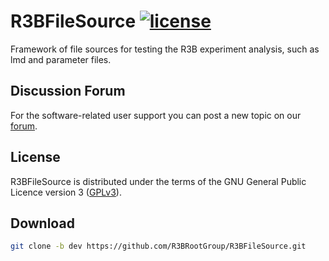 # R3BFileSource [![license](https://alfa-ci.gsi.de/shields/badge/license-GPL--3.0-orange.svg)](COPYRIGHT)
Framework of file sources for testing the R3B experiment analysis, such as lmd and parameter files.

## Discussion Forum
For the software-related user support you can post a new topic on our [forum](https://forum.gsi.de/index.php?t=index&cat=40&).

## License
R3BFileSource is distributed under the terms of the GNU General Public Licence version 3 ([GPLv3](https://github.com/R3BRootGroup/R3BFileSource/blob/dev/LICENSE)).

## Download

~~~bash
git clone -b dev https://github.com/R3BRootGroup/R3BFileSource.git
~~~
